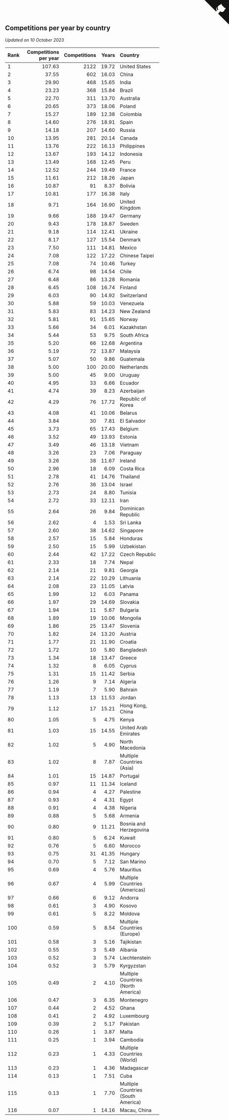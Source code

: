 ## Competitions per year by country

*Updated on 10 October 2023*

| Rank | Competitions per year | Competitions | Years | Country |
| :--- | ---: | ---: | ---: | :--- |
| 1 | 107.63 | 2122 | 19.72 | United States |
| 2 | 37.55 | 602 | 16.03 | China |
| 3 | 29.90 | 468 | 15.65 | India |
| 4 | 23.23 | 368 | 15.84 | Brazil |
| 5 | 22.70 | 311 | 13.70 | Australia |
| 6 | 20.65 | 373 | 18.06 | Poland |
| 7 | 15.27 | 189 | 12.38 | Colombia |
| 8 | 14.60 | 276 | 18.91 | Spain |
| 9 | 14.18 | 207 | 14.60 | Russia |
| 10 | 13.95 | 281 | 20.14 | Canada |
| 11 | 13.76 | 222 | 16.13 | Philippines |
| 12 | 13.67 | 193 | 14.12 | Indonesia |
| 13 | 13.49 | 168 | 12.45 | Peru |
| 14 | 12.52 | 244 | 19.49 | France |
| 15 | 11.61 | 212 | 18.26 | Japan |
| 16 | 10.87 | 91 | 8.37 | Bolivia |
| 17 | 10.81 | 177 | 16.38 | Italy |
| 18 | 9.71 | 164 | 16.90 | United Kingdom |
| 19 | 9.66 | 188 | 19.47 | Germany |
| 20 | 9.43 | 178 | 18.87 | Sweden |
| 21 | 9.18 | 114 | 12.41 | Ukraine |
| 22 | 8.17 | 127 | 15.54 | Denmark |
| 23 | 7.50 | 111 | 14.81 | Mexico |
| 24 | 7.08 | 122 | 17.22 | Chinese Taipei |
| 25 | 7.08 | 74 | 10.46 | Turkey |
| 26 | 6.74 | 98 | 14.54 | Chile |
| 27 | 6.48 | 86 | 13.28 | Romania |
| 28 | 6.45 | 108 | 16.74 | Finland |
| 29 | 6.03 | 90 | 14.92 | Switzerland |
| 30 | 5.88 | 59 | 10.03 | Venezuela |
| 31 | 5.83 | 83 | 14.23 | New Zealand |
| 32 | 5.81 | 91 | 15.65 | Norway |
| 33 | 5.66 | 34 | 6.01 | Kazakhstan |
| 34 | 5.44 | 53 | 9.75 | South Africa |
| 35 | 5.20 | 66 | 12.68 | Argentina |
| 36 | 5.19 | 72 | 13.87 | Malaysia |
| 37 | 5.07 | 50 | 9.86 | Guatemala |
| 38 | 5.00 | 100 | 20.00 | Netherlands |
| 39 | 5.00 | 45 | 9.00 | Uruguay |
| 40 | 4.95 | 33 | 6.66 | Ecuador |
| 41 | 4.74 | 39 | 8.23 | Azerbaijan |
| 42 | 4.29 | 76 | 17.72 | Republic of Korea |
| 43 | 4.08 | 41 | 10.06 | Belarus |
| 44 | 3.84 | 30 | 7.81 | El Salvador |
| 45 | 3.73 | 65 | 17.43 | Belgium |
| 46 | 3.52 | 49 | 13.93 | Estonia |
| 47 | 3.49 | 46 | 13.18 | Vietnam |
| 48 | 3.26 | 23 | 7.06 | Paraguay |
| 49 | 3.26 | 38 | 11.67 | Ireland |
| 50 | 2.96 | 18 | 6.09 | Costa Rica |
| 51 | 2.78 | 41 | 14.76 | Thailand |
| 52 | 2.76 | 36 | 13.04 | Israel |
| 53 | 2.73 | 24 | 8.80 | Tunisia |
| 54 | 2.72 | 33 | 12.11 | Iran |
| 55 | 2.64 | 26 | 9.84 | Dominican Republic |
| 56 | 2.62 | 4 | 1.53 | Sri Lanka |
| 57 | 2.60 | 38 | 14.62 | Singapore |
| 58 | 2.57 | 15 | 5.84 | Honduras |
| 59 | 2.50 | 15 | 5.99 | Uzbekistan |
| 60 | 2.44 | 42 | 17.22 | Czech Republic |
| 61 | 2.33 | 18 | 7.74 | Nepal |
| 62 | 2.14 | 21 | 9.81 | Georgia |
| 63 | 2.14 | 22 | 10.29 | Lithuania |
| 64 | 2.08 | 23 | 11.05 | Latvia |
| 65 | 1.99 | 12 | 6.03 | Panama |
| 66 | 1.97 | 29 | 14.69 | Slovakia |
| 67 | 1.94 | 11 | 5.67 | Bulgaria |
| 68 | 1.89 | 19 | 10.06 | Mongolia |
| 69 | 1.86 | 25 | 13.47 | Slovenia |
| 70 | 1.82 | 24 | 13.20 | Austria |
| 71 | 1.77 | 21 | 11.90 | Croatia |
| 72 | 1.72 | 10 | 5.80 | Bangladesh |
| 73 | 1.34 | 18 | 13.47 | Greece |
| 74 | 1.32 | 8 | 6.05 | Cyprus |
| 75 | 1.31 | 15 | 11.42 | Serbia |
| 76 | 1.26 | 9 | 7.14 | Algeria |
| 77 | 1.19 | 7 | 5.90 | Bahrain |
| 78 | 1.13 | 13 | 11.53 | Jordan |
| 79 | 1.12 | 17 | 15.21 | Hong Kong, China |
| 80 | 1.05 | 5 | 4.75 | Kenya |
| 81 | 1.03 | 15 | 14.55 | United Arab Emirates |
| 82 | 1.02 | 5 | 4.90 | North Macedonia |
| 83 | 1.02 | 8 | 7.87 | Multiple Countries (Asia) |
| 84 | 1.01 | 15 | 14.87 | Portugal |
| 85 | 0.97 | 11 | 11.34 | Iceland |
| 86 | 0.94 | 4 | 4.27 | Palestine |
| 87 | 0.93 | 4 | 4.31 | Egypt |
| 88 | 0.91 | 4 | 4.38 | Nigeria |
| 89 | 0.88 | 5 | 5.68 | Armenia |
| 90 | 0.80 | 9 | 11.21 | Bosnia and Herzegovina |
| 91 | 0.80 | 5 | 6.24 | Kuwait |
| 92 | 0.76 | 5 | 6.60 | Morocco |
| 93 | 0.75 | 31 | 41.35 | Hungary |
| 94 | 0.70 | 5 | 7.12 | San Marino |
| 95 | 0.69 | 4 | 5.76 | Mauritius |
| 96 | 0.67 | 4 | 5.99 | Multiple Countries (Americas) |
| 97 | 0.66 | 6 | 9.12 | Andorra |
| 98 | 0.61 | 3 | 4.90 | Kosovo |
| 99 | 0.61 | 5 | 8.22 | Moldova |
| 100 | 0.59 | 5 | 8.54 | Multiple Countries (Europe) |
| 101 | 0.58 | 3 | 5.16 | Tajikistan |
| 102 | 0.55 | 3 | 5.49 | Albania |
| 103 | 0.52 | 3 | 5.74 | Liechtenstein |
| 104 | 0.52 | 3 | 5.79 | Kyrgyzstan |
| 105 | 0.49 | 2 | 4.10 | Multiple Countries (North America) |
| 106 | 0.47 | 3 | 6.35 | Montenegro |
| 107 | 0.44 | 2 | 4.52 | Ghana |
| 108 | 0.41 | 2 | 4.92 | Luxembourg |
| 109 | 0.39 | 2 | 5.17 | Pakistan |
| 110 | 0.26 | 1 | 3.87 | Malta |
| 111 | 0.25 | 1 | 3.94 | Cambodia |
| 112 | 0.23 | 1 | 4.33 | Multiple Countries (World) |
| 113 | 0.23 | 1 | 4.36 | Madagascar |
| 114 | 0.13 | 1 | 7.51 | Cuba |
| 115 | 0.13 | 1 | 7.70 | Multiple Countries (South America) |
| 116 | 0.07 | 1 | 14.16 | Macau, China |


<a href="https://github.com/JustinTimeCuber/wca_statistics" class="github-corner" aria-label="View source on Github"><svg width="80" height="80" viewBox="0 0 250 250" style="fill:#151513; color:#fff; position: absolute; top: 0; border: 0; right: 0;" aria-hidden="true"><path d="M0,0 L115,115 L130,115 L142,142 L250,250 L250,0 Z"></path><path d="M128.3,109.0 C113.8,99.7 119.0,89.6 119.0,89.6 C122.0,82.7 120.5,78.6 120.5,78.6 C119.2,72.0 123.4,76.3 123.4,76.3 C127.3,80.9 125.5,87.3 125.5,87.3 C122.9,97.6 130.6,101.9 134.4,103.2" fill="currentColor" style="transform-origin: 130px 106px;" class="octo-arm"></path><path d="M115.0,115.0 C114.9,115.1 118.7,116.5 119.8,115.4 L133.7,101.6 C136.9,99.2 139.9,98.4 142.2,98.6 C133.8,88.0 127.5,74.4 143.8,58.0 C148.5,53.4 154.0,51.2 159.7,51.0 C160.3,49.4 163.2,43.6 171.4,40.1 C171.4,40.1 176.1,42.5 178.8,56.2 C183.1,58.6 187.2,61.8 190.9,65.4 C194.5,69.0 197.7,73.2 200.1,77.6 C213.8,80.2 216.3,84.9 216.3,84.9 C212.7,93.1 206.9,96.0 205.4,96.6 C205.1,102.4 203.0,107.8 198.3,112.5 C181.9,128.9 168.3,122.5 157.7,114.1 C157.9,116.9 156.7,120.9 152.7,124.9 L141.0,136.5 C139.8,137.7 141.6,141.9 141.8,141.8 Z" fill="currentColor" class="octo-body"></path></svg></a><style>.github-corner:hover .octo-arm{animation:octocat-wave 560ms ease-in-out}@keyframes octocat-wave{0%,100%{transform:rotate(0)}20%,60%{transform:rotate(-25deg)}40%,80%{transform:rotate(10deg)}}@media (max-width:500px){.github-corner:hover .octo-arm{animation:none}.github-corner .octo-arm{animation:octocat-wave 560ms ease-in-out}}</style>

